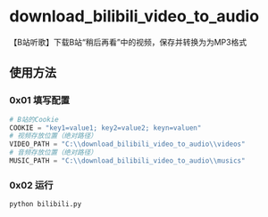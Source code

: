 # download_bilibili_video_to_audio

【B站听歌】下载B站“稍后再看”中的视频，保存并转换为为MP3格式

## 使用方法

### 0x01 填写配置

```py
# B站的Cookie
COOKIE = "key1=value1; key2=value2; keyn=valuen"
# 视频存放位置（绝对路径）
VIDEO_PATH = "C:\\download_bilibili_video_to_audio\\videos"
# 音频存放位置（绝对路径）
MUSIC_PATH = "C:\\download_bilibili_video_to_audio\\musics"
```

### 0x02 运行

```cmd
python bilibili.py
```